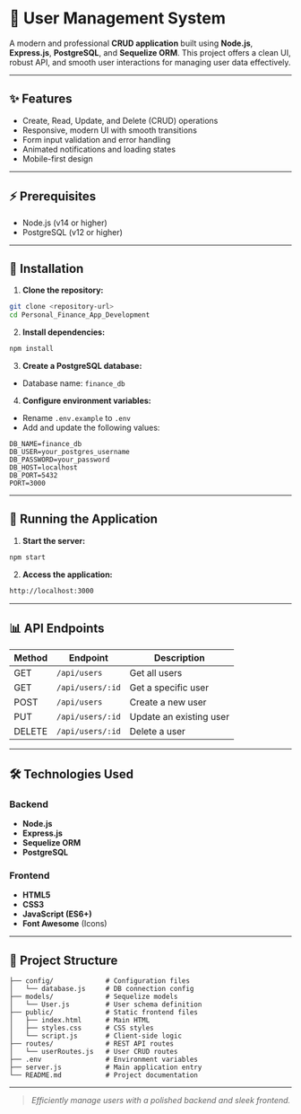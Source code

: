 # 👤 User Management System

A modern and professional **CRUD application** built using **Node.js**, **Express.js**, **PostgreSQL**, and **Sequelize ORM**. This project offers a clean UI, robust API, and smooth user interactions for managing user data effectively.

---

## ✨ Features

- Create, Read, Update, and Delete (CRUD) operations
- Responsive, modern UI with smooth transitions
- Form input validation and error handling
- Animated notifications and loading states
- Mobile-first design

---

## ⚡ Prerequisites

- Node.js (v14 or higher)
- PostgreSQL (v12 or higher)

---

## 🚀 Installation

1. **Clone the repository:**
```bash
git clone <repository-url>
cd Personal_Finance_App_Development
```

2. **Install dependencies:**
```bash
npm install
```

3. **Create a PostgreSQL database:**
- Database name: `finance_db`

4. **Configure environment variables:**
- Rename `.env.example` to `.env`
- Add and update the following values:
```env
DB_NAME=finance_db
DB_USER=your_postgres_username
DB_PASSWORD=your_password
DB_HOST=localhost
DB_PORT=5432
PORT=3000
```

---

## 🚧 Running the Application

1. **Start the server:**
```bash
npm start
```

2. **Access the application:**
```bash
http://localhost:3000
```

---

## 📊 API Endpoints

| Method | Endpoint           | Description          |
|--------|--------------------|----------------------|
| GET    | `/api/users`       | Get all users        |
| GET    | `/api/users/:id`   | Get a specific user  |
| POST   | `/api/users`       | Create a new user    |
| PUT    | `/api/users/:id`   | Update an existing user |
| DELETE | `/api/users/:id`   | Delete a user        |

---

## 🛠️ Technologies Used

### Backend
- **Node.js**
- **Express.js**
- **Sequelize ORM**
- **PostgreSQL**

### Frontend
- **HTML5**
- **CSS3**
- **JavaScript (ES6+)**
- **Font Awesome** (Icons)

---

## 📂 Project Structure

```
├── config/             # Configuration files
│   └── database.js     # DB connection config
├── models/             # Sequelize models
│   └── User.js         # User schema definition
├── public/             # Static frontend files
│   ├── index.html      # Main HTML
│   ├── styles.css      # CSS styles
│   └── script.js       # Client-side logic
├── routes/             # REST API routes
│   └── userRoutes.js   # User CRUD routes
├── .env                # Environment variables
├── server.js           # Main application entry
└── README.md           # Project documentation
```

---

> *Efficiently manage users with a polished backend and sleek frontend.*
